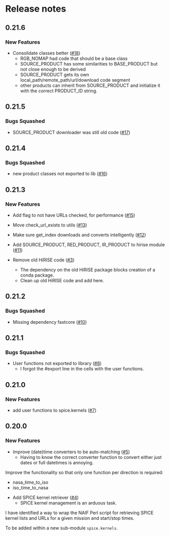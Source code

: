 # Release notes

<!-- do not remove -->

## 0.21.6

### New Features

- Consolidate classes better ([#18](https://github.com/michaelaye/nbplanetary/issues/18))
  - RGB_NOMAP had code that should be a base class
  - SOURCE_PRODUCT has some similarities to BASE_PRODUCT but not close enough to be derived
  - SOURCE_PRODUCT gets its own local_path/remote_path/url/download code segment
  - other products can inherit from SOURCE_PRODUCT and initialize it with the correct PRODUCT_ID string.﻿



## 0.21.5


### Bugs Squashed

- SOURCE_PRODUCT downloader was still old code ([#17](https://github.com/michaelaye/nbplanetary/issues/17))


## 0.21.4


### Bugs Squashed

- new product classes not exported to lib ([#16](https://github.com/michaelaye/nbplanetary/issues/16))


## 0.21.3

### New Features

- Add flag to not have URLs checked, for performance ([#15](https://github.com/michaelaye/nbplanetary/issues/15))

- Move check_url_exists to utils ([#13](https://github.com/michaelaye/nbplanetary/issues/13))

- Make sure get_index downloads and converts intelligently ([#12](https://github.com/michaelaye/nbplanetary/issues/12))

- Add SOURCE_PRODUCT, RED_PRODUCT, IR_PRODUCT to hirise module ([#11](https://github.com/michaelaye/nbplanetary/issues/11))

- Remove old HiRISE code ([#3](https://github.com/michaelaye/nbplanetary/issues/3))
  - The dependency on the old HiRISE package blocks creation of a conda package. 
  - Clean up old HiRISE code and add here.



## 0.21.2


### Bugs Squashed

- Missing dependency fastcore ([#10](https://github.com/michaelaye/nbplanetary/issues/10))


## 0.21.1


### Bugs Squashed

- User functions not exported to library ([#8](https://github.com/michaelaye/nbplanetary/issues/8))
  - I forgot the #export line in the cells with the user functions.



## 0.21.0

### New Features

- add user functions to spice.kernels ([#7](https://github.com/michaelaye/nbplanetary/issues/7))


## 0.20.0

### New Features

- Improve (date)time converters to be auto-matching ([#5](https://github.com/michaelaye/nbplanetary/issues/5))
  - Having to know the correct converter function to convert either just dates or full datetimes is annoying.

Improve the functionality so that only one function per direction is required:

* nasa_time_to_iso
* iso_time_to_nasa

- Add SPICE kernel retriever ([#4](https://github.com/michaelaye/nbplanetary/issues/4))
  - SPICE kernel management is an arduous task.

I have identified a way to wrap the NAIF Perl script for retrieving SPICE kernel lists and URLs for a given mission and start/stop times.

To be added within a new sub-module `spice.kernels`.



